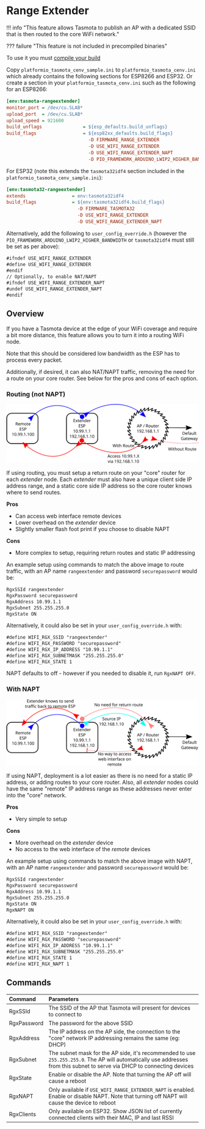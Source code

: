 # Range Extender

!!! info "This feature allows Tasmota to publish an AP with a dedicated SSID that is then routed to the core WiFi network."

??? failure "This feature is not included in precompiled binaries"  

To use it you must [compile your build](Compile-your-build)

Copy `platformio_tasmota_cenv_sample.ini` to `platformio_tasmota_cenv.ini` which already contains the following sections for ESP8266 and ESP32. Or create a section in your `platformio_tasmota_cenv.ini` such as the following for an ESP8266:

```ini
[env:tasmota-rangeextender]
monitor_port = /dev/cu.SLAB*
upload_port  = /dev/cu.SLAB*
upload_speed = 921600
build_unflags               = ${esp_defaults.build_unflags}
build_flags                 = ${esp82xx_defaults.build_flags}
                              -D FIRMWARE_RANGE_EXTENDER
                              -D USE_WIFI_RANGE_EXTENDER				; adds about 11k to flash size
                              -D USE_WIFI_RANGE_EXTENDER_NAPT			; Optional, adds about 1k to flash size
                              -D PIO_FRAMEWORK_ARDUINO_LWIP2_HIGHER_BANDWIDTH	; required option to use this feature
```

For ESP32 (note this extends the `tasmota32idf4` section included in the `platformio_tasmota_cenv_sample.ini`):

```ini
[env:tasmota32-rangeextender]
extends                 = env:tasmota32idf4
build_flags             = ${env:tasmota32idf4.build_flags}
                          -D FIRMWARE_TASMOTA32
                          -D USE_WIFI_RANGE_EXTENDER
                          -D USE_WIFI_RANGE_EXTENDER_NAPT
```

Alternatively, add the following to `user_config_override.h` (however the `PIO_FRAMEWORK_ARDUINO_LWIP2_HIGHER_BANDWIDTH` or `tasmota32idf4` must still be set as per above):

```arduino
#ifndef USE_WIFI_RANGE_EXTENDER
#define USE_WIFI_RANGE_EXTENDER
#endif
// Optionally, to enable NAT/NAPT
#ifndef USE_WIFI_RANGE_EXTENDER_NAPT
#undef USE_WIFI_RANGE_EXTENDER_NAPT
#endif
```

## Overview

If you have a Tasmota device at the edge of your WiFi coverage and require a bit more distance, this feature allows you to turn it into a routing WiFi node.

Note that this should be considered low bandwidth as the ESP has to process every packet.

Additionally, if desired, it can also NAT/NAPT traffic, removing the need for a route on your core router. See below for the pros and cons of each option.

### Routing (not NAPT)

![Routing with Range Extender](_media/range-extender-routing.svg)

If using routing, you must setup a return route on your "core" router for each _extender_ node. Each _extender_ must also have a unique client side IP address range, and a static core side IP address so the core router knows where to send routes.

**Pros**

- Can access web interface remote devices
- Lower overhead on the _extender_ device
- Slightly smaller flash foot print if you choose to disable NAPT

**Cons**

- More complex to setup, requiring return routes and static IP addressing

An example setup using commands to match the above image to route traffic, with an AP name `rangeextender` and password `securepassword` would be:

```
RgxSSId rangeextender
RgxPassword securepassword
RgxAddress 10.99.1.1
RgxSubnet 255.255.255.0
RgxState ON
```

Alternatively, it could also be set in your `user_config_override.h` with:

```arduino
#define WIFI_RGX_SSID "rangeextender"
#define WIFI_RGX_PASSWORD "securepassword"
#define WIFI_RGX_IP_ADDRESS "10.99.1.1"
#define WIFI_RGX_SUBNETMASK "255.255.255.0"
#define WIFI_RGX_STATE 1
```

NAPT defaults to off - however if you needed to disable it, run `RgxNAPT OFF`.

### With NAPT

![NAPT with Range Extender](_media/range-extender-napt.svg)

If using NAPT, deployment is a lot easier as there is no need for a static IP address, or adding routes to your core router. Also, all _extender_ nodes could have the same "remote" IP address range as these addresses never enter into the "core" network.

**Pros**

- Very simple to setup

**Cons**

- More overhead on the _extender_ device
- No access to the web interface of the _remote_ devices

An example setup using commands to match the above image with NAPT, with an AP name `rangeextender` and password `securepassword` would be:

```
RgxSSId rangeextender
RgxPassword securepassword
RgxAddress 10.99.1.1
RgxSubnet 255.255.255.0
RgxState ON
RgxNAPT ON
```

Alternatively, it could also be set in your `user_config_override.h` with:

```arduino
#define WIFI_RGX_SSID "rangeextender"
#define WIFI_RGX_PASSWORD "securepassword"
#define WIFI_RGX_IP_ADDRESS "10.99.1.1"
#define WIFI_RGX_SUBNETMASK "255.255.255.0"
#define WIFI_RGX_STATE 1
#define WIFI_RGX_NAPT 1
```

## Commands

| Command     | Parameters                                                                                                                                                                 |
| :---------- | :------------------------------------------------------------------------------------------------------------------------------------------------------------------------- |
| RgxSSId     | The SSID of the AP that Tasmota will present for devices to connect to                                                                                                     |
| RgxPassword | The password for the above SSID                                                                                                                                            |
| RgxAddress  | The IP address on the AP side, the connection to the "core" network IP addressing remains the same (eg: DHCP)                                                              |
| RgxSubnet   | The subnet mask for the AP side, it's recommended to use `255.255.255.0`. The AP will automatically use addresses from this subnet to serve via DHCP to connecting devices |
| RgxState    | Enable or disable the AP. Note that turning the AP off will cause a reboot                                                                                                 |
| RgxNAPT     | Only available if `USE_WIFI_RANGE_EXTENDER_NAPT` is enabled. Enable or disable NAPT. Note that turning off NAPT will cause the device to reboot                            |
| RgxClients  | Only available on ESP32. Show JSON list of currently connected clients with their MAC, IP and last RSSI |

